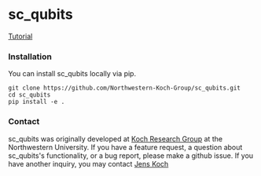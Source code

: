 # sc_qubits

[Tutorial](https://github.com/Northwestern-Koch-Group/sc_qubits/tree/master/sc_qubits/examples)

### Installation ###
You can install sc_qubits locally via pip.
```
git clone https://github.com/Northwestern-Koch-Group/sc_qubits.git
cd sc_qubits
pip install -e .
```

### Contact ###
sc_qubits was originally developed at [Koch Research Group](https://sites.northwestern.edu/koch/) at the Northwestern University.
If you have a feature request, a question about sc_qubits's functionality, or a bug report, please make a github issue.
If you have another inquiry, you may contact [Jens Koch](mailto:jens-koch@northwestern.edu)
